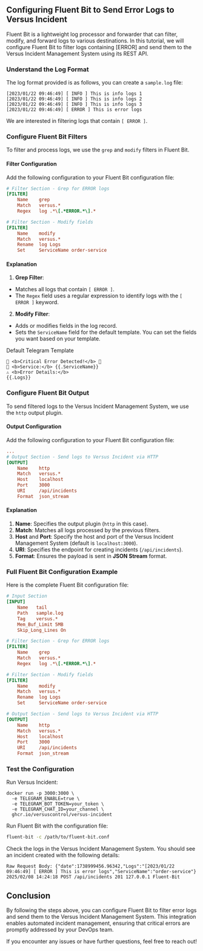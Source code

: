 ## Configuring Fluent Bit to Send Error Logs to Versus Incident

Fluent Bit is a lightweight log processor and forwarder that can filter, modify, and forward logs to various destinations. In this tutorial, we will configure Fluent Bit to filter logs containing [ERROR] and send them to the Versus Incident Management System using its REST API.

### Understand the Log Format

The log format provided is as follows, you can create a `sample.log` file:

```
[2023/01/22 09:46:49] [ INFO ] This is info logs 1
[2023/01/22 09:46:49] [ INFO ] This is info logs 2
[2023/01/22 09:46:49] [ INFO ] This is info logs 3
[2023/01/22 09:46:49] [ ERROR ] This is error logs
```

We are interested in filtering logs that contain `[ ERROR ]`.

### Configure Fluent Bit Filters

To filter and process logs, we use the `grep` and `modify` filters in Fluent Bit.

#### Filter Configuration

Add the following configuration to your Fluent Bit configuration file:

```ini
# Filter Section - Grep for ERROR logs
[FILTER]
    Name    grep
    Match   versus.*
    Regex   log .*\[.*ERROR.*\].*

# Filter Section - Modify fields
[FILTER]
    Name    modify
    Match   versus.*
    Rename  log Logs
    Set     ServiceName order-service
```

#### Explanation

1. **Grep Filter**:

- Matches all logs that contain `[ ERROR ]`.
- The `Regex` field uses a regular expression to identify logs with the `[ ERROR ]` keyword.

2. **Modify Filter**:

- Adds or modifies fields in the log record.
- Sets the `ServiceName` field for the default template. You can set the fields you want based on your template.

Default Telegram Template

```
🚨 <b>Critical Error Detected!</b> 🚨
📌 <b>Service:</b> {{.ServiceName}}
⚠️ <b>Error Details:</b>
{{.Logs}}
```

### Configure Fluent Bit Output

To send filtered logs to the Versus Incident Management System, we use the `http` output plugin.

#### Output Configuration

Add the following configuration to your Fluent Bit configuration file:

```ini
...
# Output Section - Send logs to Versus Incident via HTTP
[OUTPUT]
    Name    http
    Match   versus.*
    Host    localhost
    Port    3000
    URI     /api/incidents
    Format  json_stream
```

#### Explanation

1. **Name**: Specifies the output plugin (`http` in this case).
2. **Match**: Matches all logs processed by the previous filters.
3. **Host** and **Port**: Specify the host and port of the Versus Incident Management System (default is `localhost:3000`).
4. **URI**: Specifies the endpoint for creating incidents (`/api/incidents`).
5. **Format**: Ensures the payload is sent in **JSON Stream** format.

### Full Fluent Bit Configuration Example

Here is the complete Fluent Bit configuration file:

```ini
# Input Section
[INPUT]
    Name   tail
    Path   sample.log
    Tag    versus.*
    Mem_Buf_Limit 5MB
    Skip_Long_Lines On

# Filter Section - Grep for ERROR logs
[FILTER]
    Name    grep
    Match   versus.*
    Regex   log .*\[.*ERROR.*\].*

# Filter Section - Modify fields
[FILTER]
    Name    modify
    Match   versus.*
    Rename  log Logs
    Set     ServiceName order-service

# Output Section - Send logs to Versus Incident via HTTP
[OUTPUT]
    Name    http
    Match   versus.*
    Host    localhost
    Port    3000
    URI     /api/incidents
    Format  json_stream
```

### Test the Configuration

Run Versus Incident:

```
docker run -p 3000:3000 \
  -e TELEGRAM_ENABLE=true \
  -e TELEGRAM_BOT_TOKEN=your_token \
  -e TELEGRAM_CHAT_ID=your_channel \
  ghcr.io/versuscontrol/versus-incident
```

Run Fluent Bit with the configuration file:

```bash
fluent-bit -c /path/to/fluent-bit.conf
```

Check the logs in the Versus Incident Management System. You should see an incident created with the following details:

```
Raw Request Body: {"date":1738999456.96342,"Logs":"[2023/01/22 09:46:49] [ ERROR ] This is error logs","ServiceName":"order-service"}
2025/02/08 14:24:18 POST /api/incidents 201 127.0.0.1 Fluent-Bit
```

## Conclusion

By following the steps above, you can configure Fluent Bit to filter error logs and send them to the Versus Incident Management System. This integration enables automated incident management, ensuring that critical errors are promptly addressed by your DevOps team.

If you encounter any issues or have further questions, feel free to reach out!
